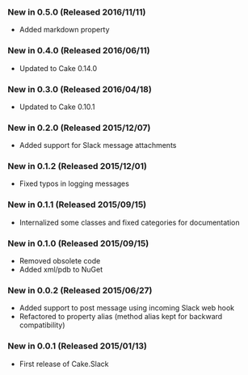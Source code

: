 ### New in 0.5.0 (Released 2016/11/11)

* Added markdown property

### New in 0.4.0 (Released 2016/06/11)

* Updated to Cake 0.14.0

### New in 0.3.0 (Released 2016/04/18)

* Updated to Cake 0.10.1

### New in 0.2.0 (Released 2015/12/07)

* Added support for Slack message attachments

### New in 0.1.2 (Released 2015/12/01)

* Fixed typos in logging messages

### New in 0.1.1 (Released 2015/09/15)

* Internalized some classes and fixed categories for documentation

### New in 0.1.0 (Released 2015/09/15)

* Removed obsolete code
* Added xml/pdb to NuGet

### New in 0.0.2 (Released 2015/06/27)

* Added support to post message using incoming Slack web hook
* Refactored to property alias (method alias kept for backward compatibility)

### New in 0.0.1 (Released 2015/01/13)

* First release of Cake.Slack